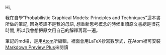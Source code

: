 Hi,

我在自學"Probabilistic Graphical Models: Principles and Techniques"這本書所做的筆記, 因為英語不是我的母語, 想重新思考概念的時候重讀原文書總是很花時間, 所以我會想把原文用自己的解釋再寫一遍。

筆記的md檔，是用[Atom](https://atom.io)所編輯，裡面會用LaTeX抄寫數學式，在Atom裡可安裝[Markdown Preview Plus](https://atom.io/packages/markdown-preview-plus)來閱讀
